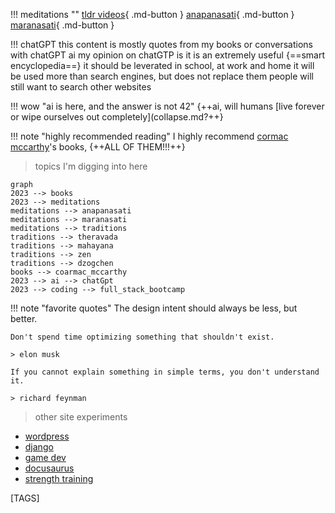 
!!! meditations ""
    [tldr videos](tldr.md){ .md-button }
    [anapanasati](anapanasati.md){ .md-button }
    [maranasati](maranasati.md){ .md-button }

!!! chatGPT 
    this content is mostly quotes from my books or conversations with chatGPT ai
    my opinion on chatGTP is it is an extremely useful {==smart encyclopedia==}
    it should be leverated in school, at work and home
    it will be used more than search engines, but does not replace them
    people will still want to search other websites

!!! wow "ai is here, and the answer is not 42"
    {++ai, will humans [live forever or wipe ourselves out completely](collapse.md?++}

!!! note "highly recommended reading"
    I highly recommend [cormac mccarthy](cormac.md)'s books, {++ALL OF THEM!!!++}

> topics I'm digging into here

```mermaid
graph
2023 --> books 
2023 --> meditations
meditations --> anapanasati
meditations --> maranasati 
meditations --> traditions 
traditions --> theravada 
traditions --> mahayana 
traditions --> zen
traditions --> dzogchen 
books --> coarmac_mccarthy 
2023 --> ai --> chatGpt
2023 --> coding --> full_stack_bootcamp 
```

!!! note "favorite quotes"
    The design intent should always be less, but better.

    Don't spend time optimizing something that shouldn't exist.

    > elon musk

    If you cannot explain something in simple terms, you don't understand it.

    > richard feynman

> other site experiments

- [wordpress](https://shanenull.com)
- [django](https://birdup.info)
- [game dev](https://shane0.github.io/adventure/)
- [docusaurus](https://shane0.github.io/docs/)
- [strength training](https://shane0.github.io/strength/)

[TAGS]
